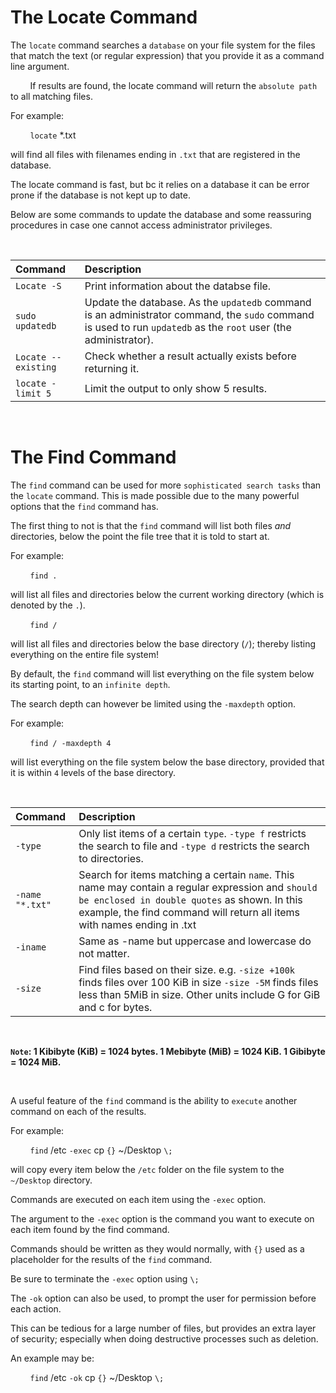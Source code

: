 # **The Locate Command**

The `locate` command searches a `database` on your file system for the files that match
the text (or regular expression) that you provide it as a command line argument.

&nbsp; &nbsp; &nbsp; &nbsp; If results are found, the locate command will return the 
`absolute path` to all matching files.

For example:

&nbsp; &nbsp; &nbsp; &nbsp; `locate` *.txt

will find all files with filenames ending in `.txt` that are registered in the database.

The locate command is fast, but bc it relies on a database it can be error prone if the
database is not kept up to date.

Below are some commands to update the database and some reassuring procedures in case
one cannot access administrator privileges.

&nbsp;

| Command             | Description                                                               |
|:--------------------|:---------------------------------------------------------------------------|
| `Locate -S`         | Print information about the databse file. |
| `sudo updatedb`     | Update the database. As the `updatedb` command is an administrator command, the `sudo` command is used to run `updatedb` as the `root` user (the administrator). |
| `Locate --existing` | Check whether a result actually exists before returning it. |
| `locate -limit 5`   | Limit the output to only show 5 results. |

&nbsp;

# **The Find Command**

The `find` command can be used for more `sophisticated search tasks` than the `locate` command. This is made possible due to the many powerful options that the `find` command has.

The first thing to not is that the `find` command will list both files *and* directories, below the
point the file tree that it is told to start at.

For example:

&nbsp; &nbsp; &nbsp; &nbsp; `find .`

will list all files and directories below the current working directory (which is denoted by the `.`).

&nbsp; &nbsp; &nbsp; &nbsp; `find /`

will list all files and directories below the base directory (`/`); thereby listing everything on the entire file system!

By default, the `find` command will list everything on the file system below its starting point, to an `infinite depth`.

The search depth can however be limited using the `-maxdepth` option.

For example:

&nbsp; &nbsp; &nbsp; &nbsp; `find / -maxdepth 4`

will list everything on the file system below the base directory, provided that it is within `4` levels of the base directory.


&nbsp;

| Command | Description                                                                |
|:--------|:---------------------------------------------------------------------------|
| `-type` | Only list items of a certain `type`. `-type f` restricts the search to file and `-type d` restricts the search to directories. |
| `-name "*.txt"` | Search for items matching a certain `name`. This name may contain a regular expression and `should be enclosed in double quotes` as shown. In this example, the find command will return all items with names ending in .txt |
| `-iname` | Same as -name but uppercase and lowercase do not matter. |
| `-size` | Find files based on their size. e.g. `-size +100k` finds files over 100 KiB in size `-size -5M` finds files less than 5MiB in size. Other units include G for GiB and c for bytes. |

&nbsp;

**`Note`: 1 Kibibyte (KiB) = 1024 bytes. 1 Mebibyte (MiB) = 1024 KiB. 1 Gibibyte = 1024 MiB.**

&nbsp;

A useful feature of the `find` command is the ability to `execute` another command on each of the results.

For example:

&nbsp; &nbsp; &nbsp; &nbsp; `find` /etc `-exec` cp `{}` ~/Desktop `\;`

will copy every item below the `/etc` folder on the file system to the `~/Desktop` directory.

Commands are executed on each item using the `-exec` option.

The argument to the `-exec` option is the command you want to execute on each item found by the find command.

Commands should be written as they would normally, with `{}` used as a placeholder for the results of the `find` command.

Be sure to terminate the `-exec` option using `\;` 

The `-ok` option can also be used, to prompt the user for permission before each action.

This can be tedious for a large number of files, but provides an extra layer of security; especially when doing destructive processes such as deletion.

An example may be:

&nbsp; &nbsp; &nbsp; &nbsp; `find` /etc `-ok` cp `{}` ~/Desktop `\;`